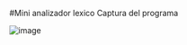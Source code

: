 #Mini analizador lexico 
 Captura del programa 
 
 ![image](https://user-images.githubusercontent.com/123122353/213876977-4647ff7a-62b1-4c6a-a850-a3e4d5c9e162.png)
